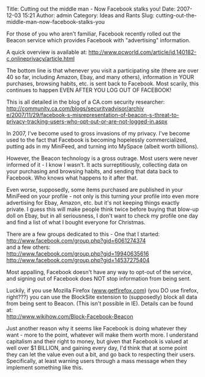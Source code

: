 Title: Cutting out the middle man - Now Facebook stalks you!
Date: 2007-12-03 15:21
Author: admin
Category: Ideas and Rants
Slug: cutting-out-the-middle-man-now-facebook-stalks-you

For those of you who aren't familiar, Facebook recently rolled out the
Beacon service which provides Facebook with "advertising" information.

A quick overview is available at:
[<span>http://www.pcworld.com/art</span><wbr><span class="word_break"></span><span>icle/id,140182-c,onlinepri</span><wbr><span class="word_break"></span>vacy/article.html](http://www.pcworld.com/article/id,140182-c,onlineprivacy/article.html)

The bottom line is that whenever you visit a participating site (there
are over 40 so far, including Amazon, Ebay, and many others),
information in YOUR purchases, browsing habits, etc. is sent back to
Facebook. Most scarily, this continues to happen EVEN AFTER YOU LOG OUT
OF FACEBOOK!

This is all detailed in the blog of a CA.com security researcher:  
[<span>http://community.ca.com/bl</span><wbr><span class="word_break"></span><span>ogs/securityadvisor/archiv</span><wbr><span class="word_break"></span><span>e/2007/11/29/facebook-s-mi</span><wbr><span class="word_break"></span><span>srepresentation-of-beacon-</span><wbr><span class="word_break"></span><span>s-threat-to-privacy-tracki</span><wbr><span class="word_break"></span><span>ng-users-who-opt-out-or-ar</span><wbr><span class="word_break"></span>e-not-logged-in.aspx](http://community.ca.com/blogs/securityadvisor/archive/2007/11/29/facebook-s-misrepresentation-of-beacon-s-threat-to-privacy-tracking-users-who-opt-out-or-are-not-logged-in.aspx)

In 2007, I've become used to gross invasions of my privacy. I've become
used to the fact that Facebook is becoming hopelessly commercialized,
putting ads in my MiniFeed, and turning into MySpace (albeit worth
billions).

However, the Beacon technology is a gross outrage. Most users were never
informed of it - I know I wasn't. It acts surreptitiously, collecting
data on your purchasing and browsing habits, and sending that data back
to Facebook. Who knows what happens to it after that.

Even worse, supposedly, some items purchased are published in your
MiniFeed on your profile - not only is this turning your profile into
even more advertising for Ebay, Amazon, etc. but it's not keeping things
exactly private. I guess this will make people think twice before buying
that blow-up doll on Ebay, but in all seriousness, I don't want to check
my profile one day and find a list of what I bought everyone for
Christmas.

There are a few groups dedicated to this - One that I started:  
[<span>http://www.facebook.com/gr</span><wbr><span class="word_break"></span>oup.php?gid=6061274374](http://www.facebook.com/group.php?gid=6061274374)  
and a few others:  
[<span>http://www.facebook.com/gr</span><wbr><span class="word_break"></span>oup.php?gid=19940635616](http://www.facebook.com/group.php?gid=19940635616)  
[<span>http://www.facebook.com/gr</span><wbr><span class="word_break"></span>oup.php?gid=14537275404](http://www.facebook.com/group.php?gid=14537275404)

Most appalling, Facebook doesn't have any way to opt-out of the service,
and signing out of Facebook does NOT stop information from being sent.

Luckily, if you use Mozilla Firefox (www.getfirefox.com) (you DO use
firefox, right???) you can use the BlockSite extension to (supposedly)
block all data from being sent to Beacon. (This isn't possible in IE).
Details can be found at:  
[<span>http://www.wikihow.com/Blo</span><wbr><span class="word_break"></span>ck-Facebook-Beacon](http://www.wikihow.com/Block-Facebook-Beacon)

Just another reason why it seems like Facebook is doing whatever they
want - more to the point, whatever will make them worth more. I
understand capitalism and their right to money, but given that Facebook
is valued at well over $1 BILLION, and gaining every day, I'd think that
at some point they can let the value even out a bit, and go back to
respecting their users. Specifically, at least warning users through a
mass message when they implement something like this.
